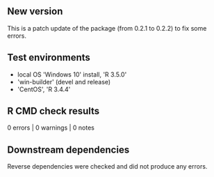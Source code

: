 ## New version
This is a patch update of the package (from 0.2.1 to 0.2.2) to fix some errors.

## Test environments
* local OS 'Windows 10' install, 'R 3.5.0'
* 'win-builder' (devel and release)
* 'CentOS', 'R 3.4.4'

## R CMD check results

0 errors | 0 warnings | 0 notes

## Downstream dependencies

Reverse dependencies were checked and did not produce any errors.
